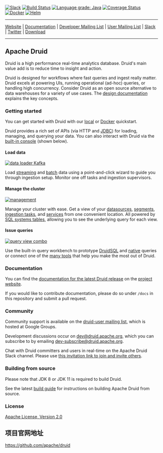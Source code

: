 <!--
  ~ Licensed to the Apache Software Foundation (ASF) under one
  ~ or more contributor license agreements.  See the NOTICE file
  ~ distributed with this work for additional information
  ~ regarding copyright ownership.  The ASF licenses this file
  ~ to you under the Apache License, Version 2.0 (the
  ~ "License"); you may not use this file except in compliance
  ~ with the License.  You may obtain a copy of the License at
  ~
  ~   http://www.apache.org/licenses/LICENSE-2.0
  ~
  ~ Unless required by applicable law or agreed to in writing,
  ~ software distributed under the License is distributed on an
  ~ "AS IS" BASIS, WITHOUT WARRANTIES OR CONDITIONS OF ANY
  ~ KIND, either express or implied.  See the License for the
  ~ specific language governing permissions and limitations
  ~ under the License.
  -->

[![Slack](https://img.shields.io/badge/slack-%23druid-72eff8?logo=slack)](https://druid.apache.org/community/join-slack)
[![Build Status](https://api.travis-ci.com/apache/druid.svg?branch=master)](https://app.travis-ci.com/github/apache/druid)
[![Language grade: Java](https://img.shields.io/lgtm/grade/java/g/apache/druid.svg?logo=lgtm&logoWidth=18)](https://lgtm.com/projects/g/apache/druid/context:java)
[![Coverage Status](https://img.shields.io/codecov/c/gh/apache/druid)](https://codecov.io/gh/apache/druid)
[![Docker](https://img.shields.io/badge/container-docker-blue.svg)](https://hub.docker.com/r/apache/druid)
[![Helm](https://img.shields.io/badge/helm-druid-5F90AB?logo=helm)](https://github.com/apache/druid/blob/master/helm/druid/README.md)
<!--- Following badges are disabled until they can be fixed: -->
<!--- [![Inspections Status](https://img.shields.io/teamcity/http/teamcity.jetbrains.com/s/OpenSourceProjects_Druid_Inspections.svg?label=TeamCity%20inspections)](https://teamcity.jetbrains.com/viewType.html?buildTypeId=OpenSourceProjects_Druid_Inspections) -->

---

[Website](https://druid.apache.org/) |
[Documentation](https://druid.apache.org/docs/latest/design/) |
[Developer Mailing List](https://lists.apache.org/list.html?dev@druid.apache.org) |
[User Mailing List](https://groups.google.com/forum/#!forum/druid-user) |
[Slack](https://druid.apache.org/community/join-slack) |
[Twitter](https://twitter.com/druidio) |
[Download](https://druid.apache.org/downloads.html)

---

## Apache Druid

Druid is a high performance real-time analytics database. Druid's main value add is to reduce time to insight and action.

Druid is designed for workflows where fast queries and ingest really matter. Druid excels at powering UIs, running operational (ad-hoc) queries, or handling high concurrency. Consider Druid as an open source alternative to data warehouses for a variety of use cases. The [design documentation](https://druid.apache.org/docs/latest/design/architecture.html) explains the key concepts.

### Getting started

You can get started with Druid with our [local](https://druid.apache.org/docs/latest/tutorials/quickstart.html) or [Docker](http://druid.apache.org/docs/latest/tutorials/docker.html) quickstart.

Druid provides a rich set of APIs (via HTTP and [JDBC](https://druid.apache.org/docs/latest/querying/sql.html#jdbc)) for loading, managing, and querying your data.
You can also interact with Druid via the [built-in console](https://druid.apache.org/docs/latest/operations/druid-console.html) (shown below).

#### Load data

[![data loader Kafka](https://user-images.githubusercontent.com/177816/65819337-054eac80-e1d0-11e9-8842-97b92d8c6159.gif)](https://druid.apache.org/docs/latest/ingestion/index.html)

Load [streaming](https://druid.apache.org/docs/latest/ingestion/index.html#streaming) and [batch](https://druid.apache.org/docs/latest/ingestion/index.html#batch) data using a point-and-click wizard to guide you through ingestion setup. Monitor one off tasks and ingestion supervisors.

#### Manage the cluster

[![management](https://user-images.githubusercontent.com/177816/65819338-08499d00-e1d0-11e9-80fe-faee9e9468cb.gif)](https://druid.apache.org/docs/latest/ingestion/data-management.html)

Manage your cluster with ease. Get a view of your [datasources](https://druid.apache.org/docs/latest/design/architecture.html), [segments](https://druid.apache.org/docs/latest/design/segments.html), [ingestion tasks](https://druid.apache.org/docs/latest/ingestion/tasks.html), and [services](https://druid.apache.org/docs/latest/design/processes.html) from one convenient location. All powered by [SQL systems tables](https://druid.apache.org/docs/latest/querying/sql.html#metadata-tables), allowing you to see the underlying query for each view.

#### Issue queries

[![query view combo](https://user-images.githubusercontent.com/177816/65819341-0c75ba80-e1d0-11e9-9730-0f2d084defcc.gif)](https://druid.apache.org/docs/latest/querying/sql.html)

Use the built-in query workbench to prototype [DruidSQL](https://druid.apache.org/docs/latest/querying/sql.html) and [native](https://druid.apache.org/docs/latest/querying/querying.html) queries or connect one of the [many tools](https://druid.apache.org/libraries.html) that help you make the most out of Druid.

### Documentation

You can find the [documentation for the latest Druid release](https://druid.apache.org/docs/latest/) on
the [project website](https://druid.apache.org).

If you would like to contribute documentation, please do so under
`/docs` in this repository and submit a pull request.

### Community

Community support is available on the
[druid-user mailing list](https://groups.google.com/forum/#!forum/druid-user), which
is hosted at Google Groups.

Development discussions occur on [dev@druid.apache.org](https://lists.apache.org/list.html?dev@druid.apache.org), which
you can subscribe to by emailing [dev-subscribe@druid.apache.org](mailto:dev-subscribe@druid.apache.org).

Chat with Druid committers and users in real-time on the Apache Druid Slack channel. Please use [this invitation link to join and invite others](https://druid.apache.org/community/join-slack).

### Building from source

Please note that JDK 8 or JDK 11 is required to build Druid.

See the latest [build guide](https://druid.apache.org/docs/latest/development/build.html) for instructions on building Apache Druid from source.

### License

[Apache License, Version 2.0](http://www.apache.org/licenses/LICENSE-2.0)

## 项目官网地址

https://github.com/apache/druid